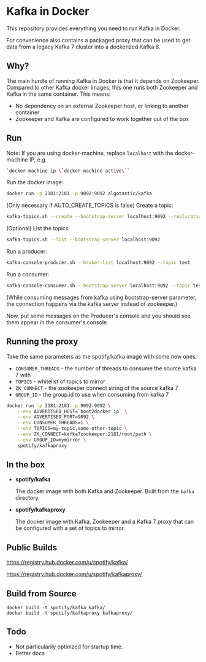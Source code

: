 Kafka in Docker
===

This repository provides everything you need to run Kafka in Docker.

For convenience also contains a packaged proxy that can be used to get data from
a legacy Kafka 7 cluster into a dockerized Kafka 8.

Why?
---
The main hurdle of running Kafka in Docker is that it depends on Zookeeper.
Compared to other Kafka docker images, this one runs both Zookeeper and Kafka
in the same container. This means:

* No dependency on an external Zookeeper host, or linking to another container
* Zookeeper and Kafka are configured to work together out of the box

Run
---

Note: If you are using docker-machine, replace `localhost` with the docker-machine IP, e.g. 
```bash
`docker-machine ip \`docker-machine active\``
```

Run the docker image:
```bash
docker run -p 2181:2181 -p 9092:9092 algotastic/kafka
```

(Only necessary if AUTO_CREATE_TOPICS is false) Create a topic:
```bash
kafka-topics.sh --create --bootstrap-server localhost:9092 --replication-factor 1 --partitions 1 --topic test
```

(Optional) List the topics:
```bash
kafka-topics.sh --list --bootstrap-server localhost:9092
```

Run a producer:
```bash
kafka-console-producer.sh --broker-list localhost:9092 --topic test
```

Run a consumer:
```bash
kafka-console-consumer.sh --bootstrap-server localhost:9092 --topic test
```
(While consuming messages from kafka using bootstrap-server parameter, the connection happens via the kafka server instead of zookeeper.)

Now, put some messages on the Producer's console and you should see them appear in the consumer's console.

Running the proxy
-----------------

Take the same parameters as the spotify/kafka image with some new ones:
 * `CONSUMER_THREADS` - the number of threads to consume the source kafka 7 with
 * `TOPICS` - whitelist of topics to mirror
 * `ZK_CONNECT` - the zookeeper connect string of the source kafka 7
 * `GROUP_ID` - the group.id to use when consuming from kafka 7

```bash
docker run -p 2181:2181 -p 9092:9092 \
    --env ADVERTISED_HOST=`boot2docker ip` \
    --env ADVERTISED_PORT=9092 \
    --env CONSUMER_THREADS=1 \
    --env TOPICS=my-topic,some-other-topic \
    --env ZK_CONNECT=kafka7zookeeper:2181/root/path \
    --env GROUP_ID=mymirror \
    spotify/kafkaproxy
```

In the box
---
* **spotify/kafka**

  The docker image with both Kafka and Zookeeper. Built from the `kafka`
  directory.

* **spotify/kafkaproxy**

  The docker image with Kafka, Zookeeper and a Kafka 7 proxy that can be
  configured with a set of topics to mirror.

Public Builds
---

https://registry.hub.docker.com/u/spotify/kafka/

https://registry.hub.docker.com/u/spotify/kafkaproxy/

Build from Source
---

    docker build -t spotify/kafka kafka/
    docker build -t spotify/kafkaproxy kafkaproxy/

Todo
---

* Not particularily optimzed for startup time.
* Better docs

